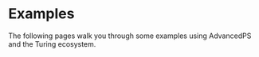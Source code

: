 # Examples

The following pages walk you through some examples using AdvancedPS and the Turing ecosystem.
